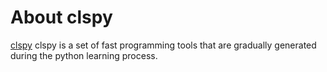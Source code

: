 # About clspy

[clspy](https://clspy.readthedocs.io/) clspy is a set of fast programming tools 
that are gradually generated during the python learning process.